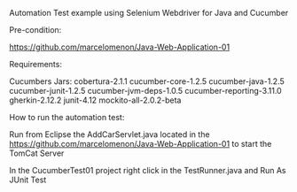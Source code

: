 Automation Test example using Selenium Webdriver for Java and Cucumber

Pre-condition:

https://github.com/marcelomenon/Java-Web-Application-01

Requirements:

Cucumbers Jars:
cobertura-2.1.1
cucumber-core-1.2.5
cucumber-java-1.2.5
cucumber-junit-1.2.5
cucumber-jvm-deps-1.0.5
cucumber-reporting-3.11.0
gherkin-2.12.2
junit-4.12
mockito-all-2.0.2-beta

How to run the automation test:

Run from Eclipse the AddCarServlet.java located in the https://github.com/marcelomenon/Java-Web-Application-01 to start the TomCat Server

In the CucumberTest01 project right click in the TestRunner.java and Run As JUnit Test
